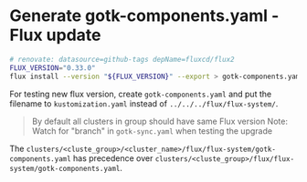 # Generate gotk-components.yaml - Flux update

```bash
# renovate: datasource=github-tags depName=fluxcd/flux2
FLUX_VERSION="0.33.0"
flux install --version "${FLUX_VERSION}" --export > gotk-components.yaml
```

For testing new flux version, create `gotk-components.yaml` and
put the filename to `kustomization.yaml` instead
of `../../../flux/flux-system/`.

> By default all clusters in group should have same Flux version
> Note: Watch for "branch" in `gotk-sync.yaml` when testing the upgrade

The `clusters/<cluste_group>/<cluster_name>/flux/flux-system/gotk-components.yaml`
has precedence over `clusters/<cluste_group>/flux/flux-system/gotk-components.yaml`.
